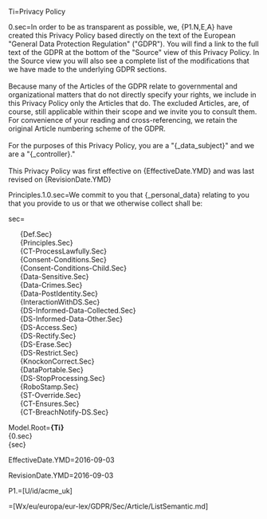 Ti=Privacy Policy

0.sec=In order to be as transparent as possible, we, {P1.N,E,A} have created this Privacy Policy based directly on the text of the European "General Data Protection Regulation" ("GDPR").  You will find a link to the full text of the GDPR at the bottom of the "Source" view of this Privacy Policy.  In the Source view you will also see a complete list of the modifications that we have made to the underlying GDPR sections. <br> <br> Because many of the Articles of the GDPR relate to governmental and organizational matters that do not directly specify your rights, we include in this Privacy Policy only the Articles that do.  The excluded Articles, are, of course, still applicable within their scope and we invite you to consult them. For convenience of your reading and cross-referencing, we retain the original Article numbering scheme of the GDPR.<br><br>For the purposes of this Privacy Policy, you are a "{_data_subject}" and we are a "{_controller}." <br><br>This Privacy Policy was first effective on {EffectiveDate.YMD} and was last revised on {RevisionDate.YMD} 

Principles.1.0.sec=We commit to you that {_personal_data} relating to you that you provide to us or that we otherwise collect shall be:

sec=<ul type="none"><li>{Def.Sec}</li><li>{Principles.Sec}</li><li>{CT-ProcessLawfully.Sec}</li><li>{Consent-Conditions.Sec}</li><li>{Consent-Conditions-Child.Sec}</li><li>{Data-Sensitive.Sec}</li><li>{Data-Crimes.Sec}</li><li>{Data-PostIdentity.Sec}</li><li>{InteractionWithDS.Sec}</li><li>{DS-Informed-Data-Collected.Sec}</li><li>{DS-Informed-Data-Other.Sec}</li><li>{DS-Access.Sec}</li><li>{DS-Rectify.Sec}</li><li>{DS-Erase.Sec}</li><li>{DS-Restrict.Sec}</li><li>{KnockonCorrect.Sec}</li><li>{DataPortable.Sec}</li><li>{DS-StopProcessing.Sec}</li><li>{RoboStamp.Sec}</li><li>{ST-Override.Sec}</li><li>{CT-Ensures.Sec}</li><li>{CT-BreachNotify-DS.Sec}</li></ul>

Model.Root=<b>{Ti}</b><br>{0.sec}<br>{sec}
 
EffectiveDate.YMD=2016-09-03

RevisionDate.YMD=2016-09-03

P1.=[U/id/acme_uk]

=[Wx/eu/europa/eur-lex/GDPR/Sec/Article/ListSemantic.md]
